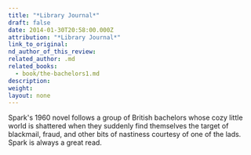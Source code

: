 ```yaml
---
title: "*Library Journal*"
draft: false
date: 2014-01-30T20:58:00.000Z
attribution: "*Library Journal*"
link_to_original:
nd_author_of_this_review:
related_author: .md
related_books:
  - book/the-bachelors1.md
description:
weight:
layout: none
---
```

Spark's 1960 novel follows a group of British bachelors whose cozy little world is shattered when they suddenly find themselves the target of blackmail, fraud, and other bits of nastiness courtesy of one of the lads. Spark is always a great read.

